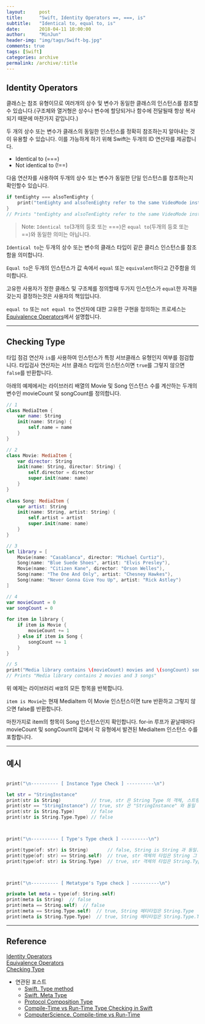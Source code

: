 ```yaml
---
layout:     post
title:      "Swift, Identity Operators ==, ===, is"
subtitle:   "Identical to, equal to, is"
date:       2018-04-11 10:00:00
author:     "MinJun"
header-img: "img/tags/Swift-bg.jpg"
comments: true 
tags: [Swift]
categories: archive
permalink: /archive/:title
---
```


## Identity Operators

클래스는 참조 유형이므로 여러개의 상수 및 변수가 동일한 클래스의 인스턴스를 참조할수 있습니다.(구조체와 열거형은 상수나 변수에 할당되거나 함수에 전달될때 항상 복사되기 때문에 마찬가지 같입니다.)

두 개의 상수 또는 변수가 클래스의 동일한 인스턴스를 정확히 참조하는지 알아내는 것이 유용할 수 있습니다. 이를 가능하게 하기 위해 Swift는 두개의 ID 연산자를 제공합니다. 

- Identical to (===)
- Not identical to (!==)

다음 연산자를 사용하여 두개의 상수 또는 변수가 동일한 단일 인스턴스를 참조하는지 확인할수 있습니다.

```swift
if tenEighty === alsoTenEighty {
    print("tenEighty and alsoTenEighty refer to the same VideoMode instance.")
}
// Prints "tenEighty and alsoTenEighty refer to the same VideoMode instance."
```

> Note: `Identical to`(3개의 등호 또는 ===)은 `equal to`(두개의 등호 또는 ==)와 동일한 의미는 아닙니다.


`Identical to`는 두개의 상수 또는 변수의 클래스 타입이 같은 클리스 인스턴스를 참조함을 의미합니다. 


`Equal to`은 두개의 인스턴스가 값 속에서 `equal` 또는 `equivalent`하다고 간주함을 의미합니다.

고유한 사용자가 정한 클래스 및 구조체를 정의할때 두가지 인스턴스가 `equal`한 자격을 갖는지 결정하는것은 사용자의 책임입니다. 

`equal to` 또는 `not equal to` 연산자에 대한 고유한 구현을 정의하는 프로세스는 [Equivalence Operators](https://developer.apple.com/library/content/documentation/Swift/Conceptual/Swift_Programming_Language/AdvancedOperators.html#//apple_ref/doc/uid/TP40014097-CH27-ID45)에서 설명합니다.

---

## Checking Type 

타입 점검 연산자 `is`를 사용하여 인스턴스가 특정 서브클래스 유형인지 여부를 점검합니다. 타입검사 연산자는 서브 클래스 타입의 인스턴스이면 `true`를 그렇지 않으면 `false`를 반환합니다. 

아래의 예제에서는 라이브러리 배열의 Movie 및 Song 인스턴스 수를 계산하는 두개의 변수인 movieCount 및 songCount를 정의합니다. 

```swift
// 1
class MediaItem {
    var name: String
    init(name: String) {
        self.name = name
    }
}

// 2
class Movie: MediaItem {
    var director: String
    init(name: String, director: String) {
        self.director = director
        super.init(name: name)
    }
}
 
class Song: MediaItem {
    var artist: String
    init(name: String, artist: String) {
        self.artist = artist
        super.init(name: name)
    }
}

// 3
let library = [
    Movie(name: "Casablanca", director: "Michael Curtiz"),
    Song(name: "Blue Suede Shoes", artist: "Elvis Presley"),
    Movie(name: "Citizen Kane", director: "Orson Welles"),
    Song(name: "The One And Only", artist: "Chesney Hawkes"),
    Song(name: "Never Gonna Give You Up", artist: "Rick Astley")
]

// 4
var movieCount = 0
var songCount = 0
 
for item in library {
    if item is Movie {
        movieCount += 1
    } else if item is Song {
        songCount += 1
    }
}

// 5 
print("Media library contains \(movieCount) movies and \(songCount) songs")
// Prints "Media library contains 2 movies and 3 songs"
```

위 예제는 라이브러리 `배열`의 모든 항목을 반복합니다. 

`item is Movie`는 현재 MediaItem 이 Movie 인스턴스이면 ture 반환하고 그렇지 않으면 false를 반환합니다. 

마찬가지로 item의 항목이 Song 인스턴스인지 확인합니다. for-in 루프가 끝날때마다 movieCount 및 songCount의 값에서 각 유형에서 발견된 MediaItem 인스턴스 수를 포함합니다. 

---

## 예시

```swift

print("\n---------- [ Instance Type Check ] ----------\n")

let str = "StringInstance"
print(str is String)           // true, str 은 String Type 의 객체, 스트링의 객체가 맞으면 참트루
print(str == "StringInstance") // true, str 은 "StringInstance" 와 동일
print(str is String.Type)      // false
print(str is String.Type.Type) // false



print("\n---------- [ Type's Type check ] ----------\n")

print(type(of: str) is String)       // false, String is String 과 동일.. 그니까 String == String.Type을 물어본거
print(type(of: str) == String.self)  // true, str 객체의 타입은 String 그 자체, String.Type == String.Type
print(type(of: str) is String.Type)  // true, str 객체의 타입은 String.Type 의 객체 String의 타입 == String.type



print("\n---------- [ Metatype's Type check ] ----------\n")

private let meta = type(of: String.self)
print(meta is String)  // false
print(meta == String.self)  // false
print(meta == String.Type.self)  // true, String 메타타입은 String.Type
print(meta is String.Type.Type)  // true, String 메타타입은 String.Type.Type 의 객체
```

---

## Reference

[Identity Operators](https://developer.apple.com/library/content/documentation/Swift/Conceptual/Swift_Programming_Language/ClassesAndStructures.html#//apple_ref/doc/uid/TP40014097-CH13-ID82) <br>
[Equivalence Operators](https://developer.apple.com/library/content/documentation/Swift/Conceptual/Swift_Programming_Language/AdvancedOperators.html#//apple_ref/doc/uid/TP40014097-CH27-ID45)<br>
[Checking Type](https://developer.apple.com/library/content/documentation/Swift/Conceptual/Swift_Programming_Language/TypeCasting.html#//apple_ref/doc/uid/TP40014097-CH22-ID338)

- 연관된 포스트
	- [<U>Swift. Type method</U>](https://devmjun.github.io/archive/Type_Methods)
	- [<U>Swift. Meta Type</U>](https://devmjun.github.io/archive/Meta_Type_Swift)
	- [<U>Protocol Composition Type</U>](https://devmjun.github.io/archive/Protocol_Composition_Type)
	- [<U>Compile-Time vs Run-Time Type Checking in Swift</U>](https://devmjun.github.io/archive/Compile-Time_vs_Run_Time_Type_checking_in_Swift)
	- [<U>ComputerScience. Compile-time vs Run-Time</U>](https://devmjun.github.io/archive/Whats_the_difference_between_run-time_and_compile-time)